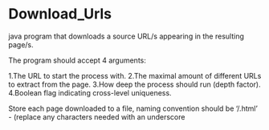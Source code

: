 # Download_Urls
java program that downloads a source URL/s appearing in the resulting page/s. 

The program should accept 4 arguments:

1.The URL to start the process with.
2.The maximal amount of different URLs to extract from the page.
3.How deep the process should run (depth factor).
4.Boolean flag indicating cross-level uniqueness.


 
Store each page downloaded to a file, naming convention should be ‘<depth>/<url>.html’ - (replace any characters needed with an underscore


